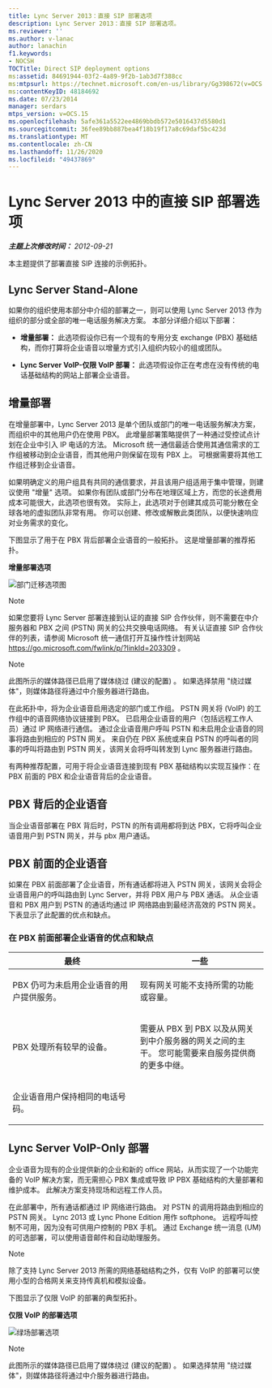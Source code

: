 ```yaml
---
title: Lync Server 2013：直接 SIP 部署选项
description: Lync Server 2013：直接 SIP 部署选项。
ms.reviewer: ''
ms.author: v-lanac
author: lanachin
f1.keywords:
- NOCSH
TOCTitle: Direct SIP deployment options
ms:assetid: 84691944-03f2-4a89-9f2b-1ab3d7f388cc
ms:mtpsurl: https://technet.microsoft.com/en-us/library/Gg398672(v=OCS.15)
ms:contentKeyID: 48184692
ms.date: 07/23/2014
manager: serdars
mtps_version: v=OCS.15
ms.openlocfilehash: 5afe361a5522ee4869bbdb572e5016437d5580d1
ms.sourcegitcommit: 36fee89bb887bea4f18b19f17a8c69daf5bc423d
ms.translationtype: MT
ms.contentlocale: zh-CN
ms.lasthandoff: 11/26/2020
ms.locfileid: "49437869"
---
```

# <a name="direct-sip-deployment-options-in-lync-server-2013"></a>Lync Server 2013 中的直接 SIP 部署选项

<div data-xmlns="http://www.w3.org/1999/xhtml">

<div class="topic" data-xmlns="http://www.w3.org/1999/xhtml" data-msxsl="urn:schemas-microsoft-com:xslt" data-cs="https://msdn.microsoft.com/">

<div data-asp="https://msdn2.microsoft.com/asp">



</div>

<div id="mainSection">

<div id="mainBody">

<span> </span>

_**主题上次修改时间：** 2012-09-21_

本主题提供了部署直接 SIP 连接的示例拓扑。

<div id="sectionSection0" class="section">

<span id="BKMK_CommunicationsServerStand_Alone"></span>

<div>

## <a name="lync-server-stand-alone"></a>Lync Server Stand-Alone

如果你的组织使用本部分中介绍的部署之一，则可以使用 Lync Server 2013 作为组织的部分或全部的唯一电话服务解决方案。 本部分详细介绍以下部署：

  - **增量部署：** 此选项假设你已有一个现有的专用分支 exchange (PBX) 基础结构，而你打算将企业语音以增量方式引入组织内较小的组或团队。

  - **Lync Server VoIP-仅限 VoIP 部署：** 此选项假设你正在考虑在没有传统的电话基础结构的网站上部署企业语音。

<div>

## <a name="incremental-deployment"></a>增量部署

在增量部署中，Lync Server 2013 是单个团队或部门的唯一电话服务解决方案，而组织中的其他用户仍在使用 PBX。 此增量部署策略提供了一种通过受控试点计划在企业中引入 IP 电话的方法。 Microsoft 统一通信最适合使用其通信需求的工作组被移动到企业语音，而其他用户则保留在现有 PBX 上。 可根据需要将其他工作组迁移到企业语音。

如果明确定义的用户组具有共同的通信要求，并且该用户组适用于集中管理，则建议使用 "增量" 选项。 如果你有团队或部门分布在地理区域上方，而您的长途费用成本可能很大，此选项也很有效。 实际上，此选项对于创建其成员可能分散在全球各地的虚拟团队非常有用。 你可以创建、修改或解散此类团队，以便快速响应对业务需求的变化。

下图显示了用于在 PBX 背后部署企业语音的一般拓扑。 这是增量部署的推荐拓扑。

**增量部署选项**

![部门迁移选项图](images/Gg398672.e951ecf4-7cd2-425a-9106-76977492d682(OCS.15).jpg "部门迁移选项图")

<div>


> [!NOTE]  
> 如果您要将 Lync Server 部署连接到认证的直接 SIP 合作伙伴，则不需要在中介服务器和 PBX 之间 (PSTN) 网关的公共交换电话网络。 有关认证直接 SIP 合作伙伴的列表，请参阅 Microsoft 统一通信打开互操作性计划网站 <A href="https://go.microsoft.com/fwlink/p/?linkid=203309">https://go.microsoft.com/fwlink/p/?linkId=203309</A> 。



</div>

<div>


> [!NOTE]  
> 此图所示的媒体路径已启用了媒体绕过 (建议的配置) 。 如果选择禁用 "绕过媒体"，则媒体路径将通过中介服务器进行路由。



</div>

在此拓扑中，将为企业语音启用选定的部门或工作组。 PSTN 网关将 (VoIP) 的工作组中的语音网络协议链接到 PBX。 已启用企业语音的用户（包括远程工作人员）通过 IP 网络进行通信。 通过企业语音用户呼叫 PSTN 和未启用企业语音的同事将路由到相应的 PSTN 网关。 来自仍在 PBX 系统或来自 PSTN 的呼叫者的同事的呼叫将路由到 PSTN 网关，该网关会将呼叫转发到 Lync 服务器进行路由。

有两种推荐配置，可用于将企业语音连接到现有 PBX 基础结构以实现互操作：在 PBX 前面的 PBX 和企业语音背后的企业语音。

<div>

## <a name="enterprise-voice-behind-the-pbx"></a>PBX 背后的企业语音

当企业语音部署在 PBX 背后时，PSTN 的所有调用都将到达 PBX，它将呼叫企业语音用户到 PSTN 网关，并与 pbx 用户通话。

</div>

<div>

## <a name="enterprise-voice-in-front-of-the-pbx"></a>PBX 前面的企业语音

如果在 PBX 前面部署了企业语音，所有通话都将进入 PSTN 网关，该网关会将企业语音用户的呼叫路由到 Lync Server，并将 PBX 用户与 PBX 通话。 从企业语音和 PBX 用户到 PSTN 的通话均通过 IP 网络路由到最经济高效的 PSTN 网关。 下表显示了此配置的优点和缺点。

### <a name="advantages-and-disadvantages-of-deploying-enterprise-voice-in-front-of-pbx"></a>在 PBX 前面部署企业语音的优点和缺点

<table>
<colgroup>
<col style="width: 50%" />
<col style="width: 50%" />
</colgroup>
<thead>
<tr class="header">
<th>最终</th>
<th>一些</th>
</tr>
</thead>
<tbody>
<tr class="odd">
<td><p>PBX 仍可为未启用企业语音的用户提供服务。</p></td>
<td><p>现有网关可能不支持所需的功能或容量。</p></td>
</tr>
<tr class="even">
<td><p>PBX 处理所有较早的设备。</p></td>
<td><p>需要从 PBX 到 PBX 以及从网关到中介服务器的网关之间的主干。 您可能需要来自服务提供商的更多中继。</p></td>
</tr>
<tr class="odd">
<td><p>企业语音用户保持相同的电话号码。</p></td>
<td><p> </p></td>
</tr>
</tbody>
</table>


</div>

</div>

<div>

## <a name="lync-server-voip-only-deployment"></a>Lync Server VoIP-Only 部署

企业语音为现有的企业提供新的企业和新的 office 网站，从而实现了一个功能完备的 VoIP 解决方案，而无需担心 PBX 集成或导致 IP PBX 基础结构的大量部署和维护成本。 此解决方案支持现场和远程工作人员。

在此部署中，所有通话都通过 IP 网络进行路由。 对 PSTN 的调用将路由到相应的 PSTN 网关。 Lync 2013 或 Lync Phone Edition 用作 softphone。 远程呼叫控制不可用，因为没有可供用户控制的 PBX 手机。 通过 Exchange 统一消息 (UM) 的可选部署，可以使用语音邮件和自动助理服务。

<div>


> [!NOTE]  
> 除了支持 Lync Server 2013 所需的网络基础结构之外，仅有 VoIP 的部署可以使用小型的合格网关来支持传真机和模拟设备。



</div>

下图显示了仅限 VoIP 的部署的典型拓扑。

**仅限 VoIP 的部署选项**

![绿场部署选项](images/Gg398672.820dc5fe-0e20-431b-ae4e-fefdf2221d3b(OCS.15).jpg "绿场部署选项")

<div>


> [!NOTE]  
> 此图所示的媒体路径已启用了媒体绕过 (建议的配置) 。 如果选择禁用 "绕过媒体"，则媒体路径将通过中介服务器进行路由。



</div>

</div>

</div>

</div>

</div>

<span> </span>

</div>

</div>

</div>

